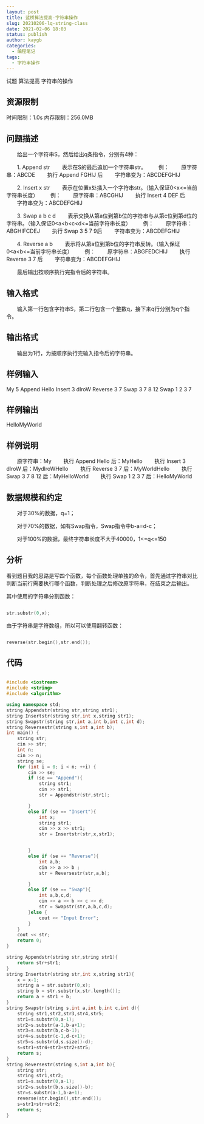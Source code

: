 ```yaml
---
layout: post
title: 蓝桥算法提高-字符串操作
slug: 20210206-lq-string-class
date: 2021-02-06 18:03
status: publish
author: kaygb
categories: 
  - 编程笔记
tags: 
  - 字符串操作
---
```


试题 算法提高 字符串的操作
     
## 资源限制
时间限制：1.0s   内存限制：256.0MB
## 问题描述
　　给出一个字符串S，然后给出q条指令，分别有4种：

　　1. Append str
　　表示在S的最后追加一个字符串str。
　　例：
　　原字符串：ABCDE
　　执行 Append FGHIJ 后
　　字符串变为：ABCDEFGHIJ

　　2. Insert x str
　　表示在位置x处插入一个字符串str。（输入保证0<x<=当前字符串长度）
　　例：
　　原字符串：ABCGHIJ
　　执行 Insert 4 DEF 后
　　字符串变为：ABCDEFGHIJ

　　3. Swap a b c d
　　表示交换从第a位到第b位的字符串与从第c位到第d位的字符串。（输入保证0<a<b<c<d<=当前字符串长度）
　　例：
　　原字符串：ABGHIFCDEJ
　　执行 Swap 3 5 7 9后
　　字符串变为：ABCDEFGHIJ

　　4. Reverse a b
　　表示将从第a位到第b位的字符串反转。（输入保证0<a<b<=当前字符串长度）
　　例：
　　原字符串：ABGFEDCHIJ
　　执行 Reverse 3 7 后
　　字符串变为：ABCDEFGHIJ

　　最后输出按顺序执行完指令后的字符串。
## 输入格式
　　输入第一行包含字符串S，第二行包含一个整数q，接下来q行分别为q个指令。
## 输出格式
　　输出为1行，为按顺序执行完输入指令后的字符串。
## 样例输入
My
5
Append Hello
Insert 3 dlroW
Reverse 3 7
Swap 3 7 8 12
Swap 1 2 3 7
## 样例输出
HelloMyWorld
## 样例说明
　　原字符串：My
　　执行 Append Hello 后：MyHello
　　执行 Insert 3 dlroW 后：MydlroWHello
　　执行 Reverse 3 7 后：MyWorldHello
　　执行 Swap 3 7 8 12 后：MyHelloWorld
　　执行 Swap 1 2 3 7 后：HelloMyWorld
## 数据规模和约定
　　对于30%的数据，q=1；

　　对于70%的数据，如有Swap指令，Swap指令中b-a=d-c；

　　对于100%的数据，最终字符串长度不大于40000，1<=q<=150

## 分析

看到题目我的思路是写四个函数，每个函数处理单独的命令，首先通过字符串对比判断当前行需要执行哪个函数，判断处理之后修改原字符串，在结束之后输出。

其中使用的字符串分割函数：

~~~cpp

str.substr(0,x);

~~~

由于字符串是字符数组，所以可以使用翻转函数：

~~~cpp

reverse(str.begin(),str.end());

~~~

## 代码

~~~cpp

#include <iostream>
#include <string>
#include <algorithm>

using namespace std;
string Appendstr(string str,string str1);
string Insertstr(string str,int x,string str1);
string Swapstr(string str,int a,int b,int c,int d);
string Reversestr(string s,int a,int b);
int main() {
    string str;
    cin >> str;
    int n;
    cin >> n;
    string se;
    for (int i = 0; i < n; ++i) {
        cin >> se;
        if (se == "Append"){
            string str1;
            cin >> str1;
            str = Appendstr(str,str1);

        }
        else if (se == "Insert"){
            int x;
            string str1;
            cin >> x >> str1;
            str = Insertstr(str,x,str1);


        }
        else if (se == "Reverse"){
            int a,b;
            cin >> a >> b ;
            str = Reversestr(str,a,b);

        }
        else if (se == "Swap"){
            int a,b,c,d;
            cin >> a >> b >> c >> d;
            str = Swapstr(str,a,b,c,d);
        }else {
            cout << "Input Error";
        }
    }
    cout << str;
    return 0;
}

string Appendstr(string str,string str1){
    return str+str1;
}
string Insertstr(string str,int x,string str1){
    x = x-1;
    string a = str.substr(0,x);
    string b = str.substr(x,str.length());
    return a + str1 + b;
}
string Swapstr(string s,int a,int b,int c,int d){
    string str1,str2,str3,str4,str5;
    str1=s.substr(0,a-1);
    str2=s.substr(a-1,b-a+1);
    str3=s.substr(b,c-b-1);
    str4=s.substr(c-1,d-c+1);
    str5=s.substr(d,s.size()-d);
    s=str1+str4+str3+str2+str5;
    return s;
}
string Reversestr(string s,int a,int b){
    string str;
    string str1,str2;
    str1=s.substr(0,a-1);
    str2=s.substr(b,s.size()-b);
    str=s.substr(a-1,b-a+1);
    reverse(str.begin(),str.end());
    s=str1+str+str2;
    return s;
}


~~~
